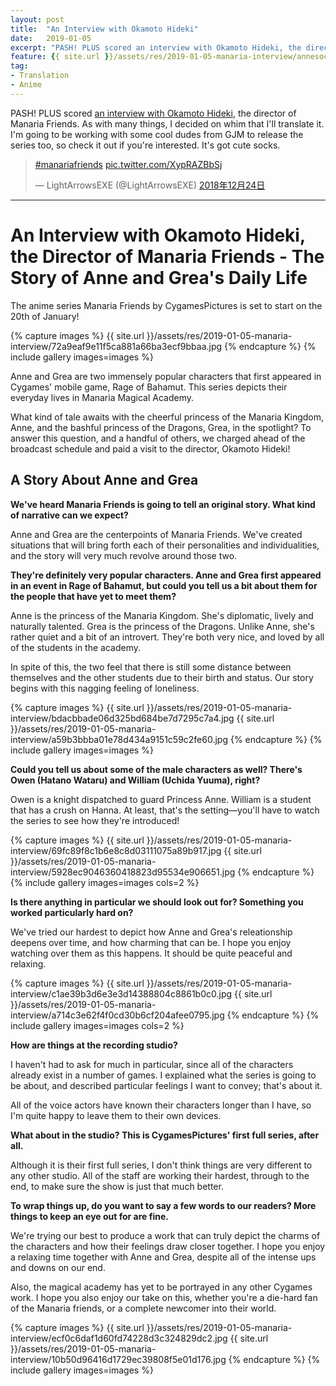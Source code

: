 ```yaml
---
layout: post
title:  "An Interview with Okamoto Hideki"
date:   2019-01-05
excerpt: "PASH! PLUS scored an interview with Okamoto Hideki, the director of Manaria Friends. As with many things, I decided on whim that I'll translate it."
feature: {{ site.url }}/assets/res/2019-01-05-manaria-interview/annesocks.jpg
tag:
- Translation
- Anime
---
```


PASH! PLUS scored [an interview with Okamoto Hideki](http://www.pashplus.jp/interview/123291/?body_dsp=1), the director of Manaria Friends. As with many things, I decided on whim that I'll translate it. I'm going to be working with some cool dudes from GJM to release the series too, so check it out if you're interested. It's got cute socks.

<blockquote class="twitter-tweet tw-align-center" data-lang="ja"><p lang="und" dir="ltr"><a href="https://twitter.com/hashtag/manariafriends?src=hash&amp;ref_src=twsrc%5Etfw">#manariafriends</a> <a href="https://t.co/XypRAZBbSj">pic.twitter.com/XypRAZBbSj</a></p>&mdash; LightArrowsEXE (@LightArrowsEXE) <a href="https://twitter.com/LightArrowsEXE/status/1076992609053274118?ref_src=twsrc%5Etfw">2018年12月24日</a></blockquote>

***

# An Interview with Okamoto Hideki, the Director of Manaria Friends - The Story of Anne and Grea's Daily Life

The anime series Manaria Friends by CygamesPictures is set to start on the 20th of January!

{% capture images %}
    {{ site.url }}/assets/res/2019-01-05-manaria-interview/72a9eaf9e11f5ca881a66ba3ecf9bbaa.jpg
{% endcapture %}
{% include gallery images=images %}

Anne and Grea are two immensely popular characters that first appeared in Cygames' mobile game, Rage of Bahamut. This series depicts their everyday lives in Manaria Magical Academy.

What kind of tale awaits with the cheerful princess of the Manaria Kingdom, Anne, and the bashful princess of the Dragons, Grea, in the spotlight? To answer this question, and a handful of others, we charged ahead of the broadcast schedule and paid a visit to the director, Okamoto Hideki!

## A Story About Anne and Grea	

**We've heard Manaria Friends is going to tell an original story. What kind of narrative can we expect?**

Anne and Grea are the centerpoints of Manaria Friends. We've created situations that will bring forth each of their personalities and individualities, and the story will very much revolve around those two.

**They're definitely very popular characters. Anne and Grea first appeared in an event in Rage of Bahamut, but could you tell us a bit about them for the people that have yet to meet them?**

Anne is the princess of the Manaria Kingdom. She's diplomatic, lively and naturally talented. Grea is the princess of the Dragons. Unlike Anne, she's rather quiet and a bit of an introvert. They're both very nice, and loved by all of the students in the academy.

In spite of this, the two feel that there is still some distance between themselves and the other students due to their birth and status. Our story begins with this nagging feeling of loneliness.

{% capture images %}
    {{ site.url }}/assets/res/2019-01-05-manaria-interview/bdacbbade06d325bd684be7d7295c7a4.jpg
    {{ site.url }}/assets/res/2019-01-05-manaria-interview/a59b3bbba01e78d434a9151c59c2fe60.jpg
{% endcapture %}
{% include gallery images=images %}

**Could you tell us about some of the male characters as well? There's Owen (Hatano Wataru) and William (Uchida Yuuma), right?**

Owen is a knight dispatched to guard Princess Anne. William is a student that has a crush on Hanna. At least, that's the setting—you'll have to watch the series to see how they're introduced!

{% capture images %}
    {{ site.url }}/assets/res/2019-01-05-manaria-interview/69fc89f8c1b6e8c8d03111075a89b917.jpg
    {{ site.url }}/assets/res/2019-01-05-manaria-interview/5928ec9046360418823d95534e906651.jpg
{% endcapture %}
{% include gallery images=images cols=2 %}

**Is there anything in particular we should look out for? Something you worked particularly hard on?**

We've tried our hardest to depict how Anne and Grea's releationship deepens over time, and how charming that can be. I hope you enjoy watching over them as this happens. It should be quite peaceful and relaxing.

{% capture images %}
    {{ site.url }}/assets/res/2019-01-05-manaria-interview/c1ae39b3d6e3e3d14388804c8861b0c0.jpg
    {{ site.url }}/assets/res/2019-01-05-manaria-interview/a714c3e62f4f0cd30b6cf204afee0795.jpg
{% endcapture %}
{% include gallery images=images cols=2 %}

**How are things at the recording studio?**

I haven't had to ask for much in particular, since all of the characters already exist in a number of games. I explained what the series is going to be about, and described particular feelings I want to convey; that's about it.

All of the voice actors have known their characters longer than I have, so I'm quite happy to leave them to their own devices.

**What about in the studio? This is CygamesPictures' first full series, after all.**

Although it is their first full series, I don't think things are very different to any other studio. All of the staff are working their hardest, through to the end, to make sure the show is just that much better.

**To wrap things up, do you want to say a few words to our readers? More things to keep an eye out for are fine.**

We're trying our best to produce a work that can truly depict the charms of the characters and how their feelings draw closer together. I hope you enjoy a relaxing time together with Anne and Grea, despite all of the intense ups and downs on our end.

Also, the magical academy has yet to be portrayed in any other Cygames work. I hope you also enjoy our take on this, whether you're a die-hard fan of the Manaria friends, or a complete newcomer into their world.

{% capture images %}
    {{ site.url }}/assets/res/2019-01-05-manaria-interview/ecf0c6daf1d60fd74228d3c324829dc2.jpg
    {{ site.url }}/assets/res/2019-01-05-manaria-interview/10b50d96416d1729ec39808f5e01d176.jpg
{% endcapture %}
{% include gallery images=images %}

<script async src="https://platform.twitter.com/widgets.js" charset="utf-8"></script>